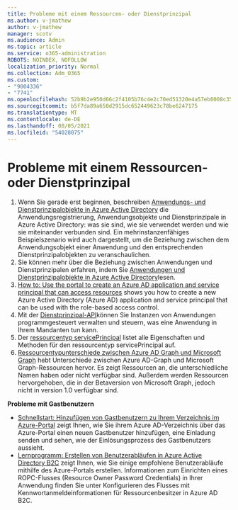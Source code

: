 ```yaml
---
title: Probleme mit einem Ressourcen- oder Dienstprinzipal
ms.author: v-jmathew
author: v-jmathew
manager: scotv
ms.audience: Admin
ms.topic: article
ms.service: o365-administration
ROBOTS: NOINDEX, NOFOLLOW
localization_priority: Normal
ms.collection: Adm_O365
ms.custom:
- "9004336"
- "7741"
ms.openlocfilehash: 52b9b2e950d66c2f4105b76c4e2c70ed51320e4a57eb0008c353a9587fcc6510
ms.sourcegitcommit: b5f7da89a650d2915dc652449623c78be6247175
ms.translationtype: MT
ms.contentlocale: de-DE
ms.lasthandoff: 08/05/2021
ms.locfileid: "54028075"
---
```

# <a name="issues-with-a-resource-or-service-principal"></a>Probleme mit einem Ressourcen- oder Dienstprinzipal

1. Wenn Sie gerade erst beginnen, beschreiben [Anwendungs- und Dienstprinzipalobjekte in Azure Active Directory](https://docs.microsoft.com/azure/active-directory/develop/app-objects-and-service-principals) die Anwendungsregistrierung, Anwendungsobjekte und Dienstprinzipale in Azure Active Directory: was sie sind, wie sie verwendet werden und wie sie miteinander verbunden sind. Ein mehrinstanzenfähiges Beispielszenario wird auch dargestellt, um die Beziehung zwischen dem Anwendungsobjekt einer Anwendung und den entsprechenden Dienstprinzipalobjekten zu veranschaulichen.
2. Sie können mehr über die Beziehung zwischen Anwendungen und Dienstprinzipalen erfahren, indem Sie [Anwendungen und Dienstprinzipalobjekte in Azure Active Directory](https://docs.microsoft.com/azure/active-directory/develop/app-objects-and-service-principals)lesen.
3. [How to: Use the portal to create an Azure AD application and service principal that can access resources](https://docs.microsoft.com/azure/active-directory/develop/howto-create-service-principal-portal) shows you how to create a new Azure Active Directory (Azure AD) application and service principal that can be used with the role-based access control.
4. Mit der [Dienstprinzipal-API](https://docs.microsoft.com/graph/api/resources/serviceprincipal)können Sie Instanzen von Anwendungen programmgesteuert verwalten und steuern, was eine Anwendung in Ihrem Mandanten tun kann.
5. Der [ressourcentyp servicePrincipal](https://docs.microsoft.com/graph/api/resources/serviceprincipal) listet alle Eigenschaften und Methoden für den ressourcentyp servicePrincipal auf.
6. [Ressourcentypunterschiede zwischen Azure AD Graph und Microsoft Graph](https://docs.microsoft.com/graph/migrate-azure-ad-graph-resource-differences) hebt Unterschiede zwischen Azure AD-Graph und Microsoft Graph-Ressourcen hervor. Es zeigt Ressourcen an, die unterschiedliche Namen haben oder nicht verfügbar sind. Außerdem werden Ressourcen hervorgehoben, die in der Betaversion von Microsoft Graph, jedoch nicht in version 1.0 verfügbar sind.

**Probleme mit Gastbenutzern**

- [Schnellstart: Hinzufügen von Gastbenutzern zu Ihrem Verzeichnis im Azure-Portal](https://docs.microsoft.com/azure/active-directory/external-identities/b2b-quickstart-add-guest-users-portal#prerequisites) zeigt Ihnen, wie Sie ihrem Azure AD-Verzeichnis über das Azure-Portal einen neuen Gastbenutzer hinzufügen, eine Einladung senden und sehen, wie der Einlösungsprozess des Gastbenutzers aussieht.
- [Lernprogramm: Erstellen von Benutzerabläufen in Azure Active Directory B2C](https://docs.microsoft.com/azure/active-directory-b2c/tutorial-create-user-flows) zeigt Ihnen, wie Sie einige empfohlene Benutzerabläufe mithilfe des Azure-Portals erstellen. Informationen zum Einrichten eines ROPC-Flusses (Resource Owner Password Credentials) in Ihrer Anwendung finden Sie unter Konfigurieren des Flusses mit Kennwortanmeldeinformationen für Ressourcenbesitzer in Azure AD B2C.
